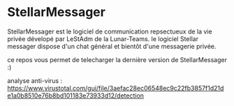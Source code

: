 # StellarMessager

StellarMessager est le logiciel de communication repsectueux de la vie privée dévelopé par LeStAdm de la Lunar-Teams.
le logiciel Stellar messager dispose d'un chat général et bientôt d'une messagerie privée.

ce repos vous permet de telecharger la dernière version de StellarMessager :)

analyse anti-virus : https://www.virustotal.com/gui/file/3aefac28ec06548ec9c22fb3857f1d21de1a0b8510e76b8bd101183e73933d12/detection
